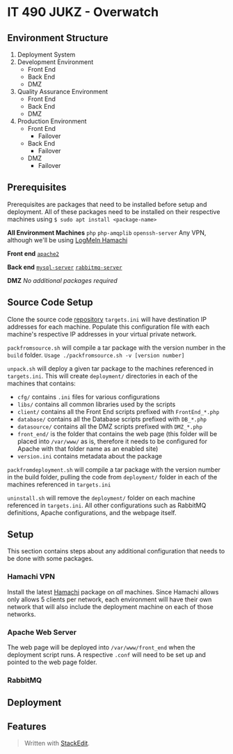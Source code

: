 
# IT 490 JUKZ - Overwatch 
## Environment Structure
1. Deployment System 
2. Development Environment
	* Front End
	* Back End
	* DMZ 
3. Quality Assurance Environment
	* Front End
	* Back End
	* DMZ 
5. Production Environment
	* Front End
		* Failover
	* Back End
		* Failover
	* DMZ 
		* Failover

## Prerequisites
Prerequisites are packages that need to be installed before setup and deployment. All of these packages need to be installed on their respective machines using ``$ sudo apt install <package-name>``

**All Environment Machines**
``php``
``php-amqplib``
``openssh-server``
Any VPN, although we'll be using [LogMeIn Hamachi](#hamachi-vpn) 

**Front end**
[``apache2``](#apache-web-server)

**Back end**
[``mysql-server``](#mysql-server)
[``rabbitmq-server``](#rabbitmq)

**DMZ**
_No additional packages required_
## Source Code Setup
Clone the source code [repository](https://github.com/urasurasuras/it490)
``targets.ini`` will have destination IP addresses for each machine.
Populate this configuration file with each machine's respective IP addresses in your virtual private network.

``packfromsource.sh`` will compile a tar package with the version number in the ``build`` folder.
``Usage ./packfromsource.sh -v [version number]``

``unpack.sh`` will deploy a given tar package to the machines referenced in ``targets.ini``.
This will create ``deployment/`` directories in each of the machines that contains:
* ``cfg/`` contains ``.ini`` files for various configurations
* ``libs/`` contains all common libraries used by the scripts
* ``client/`` contains all the Front End scripts prefixed with ``FrontEnd_*.php``
* ``database/`` contains all the Database scripts prefixed with  ``DB_*.php``
* ``datasource/`` contains all the DMZ scripts prefixed with ``DMZ_*.php``
* ``front_end/`` is the folder that contains the web page (this folder will be placed into ``/var/www/`` as is, therefore it needs to be configured for Apache with that folder name as an enabled site)
* ``version.ini`` contains metadata about the package


``packfromdeployment.sh`` will compile a tar package with the version number in the build folder, pulling the code from ``deployment/`` folder in each of the machines referenced in ``targets.ini``

``uninstall.sh`` will remove the ``deployment/`` folder on each machine referenced in ``targets.ini``. All other configurations such as RabbitMQ definitions, Apache configurations, and the webpage itself.

## Setup
This section contains steps about any additional configuration that needs to be done with some packages.
### Hamachi VPN
Install the latest [Hamachi](https://www.vpn.net/linux) package on *all* machines. Since Hamachi allows only allows 5 clients per network, each environment will have their own network that will also include the deployment machine on each of those networks. 
### Apache Web Server
The web page will be deployed into ``/var/www/front_end`` when the deployment script runs. A respective ``.conf`` will need to be set up and pointed to the web page folder.
### RabbitMQ
### 
## Deployment
## Features


> Written with [StackEdit](https://stackedit.io/).
<!--stackedit_data:
eyJoaXN0b3J5IjpbLTExMDYwNzA2ODgsMTQ1NjIwNDAyNywyND
U3MjcwMDAsLTEyNTczMTE5ODMsLTY0MDE5Mzc5MSwxOTI2NzU2
MTA3LC00MzA5OTAxMjMsNjY0MDAxODIsMTg5MzQ1MjIwNCwxMj
A3MjUwMDUwLC0zOTgxMTk4MzcsLTczMTAwMTUzMiwzMzg3NjM3
NjQsMTY5MTQyNjE3MywtMTczODAwNzE3MSwtMzI2OTIzOTkzLD
EzNzU0ODEwODMsMzUzOTA4Mzg1LC04MDgyNjY2MjgsLTIwMDg1
MDA1MzBdfQ==
-->